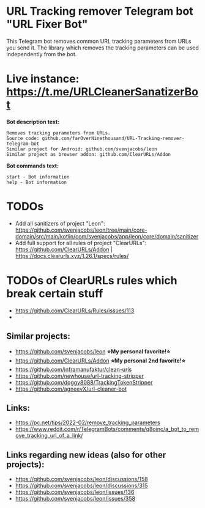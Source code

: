 # URL Tracking remover Telegram bot "URL Fixer Bot"

This Telegram bot removes common URL tracking parameters from URLs you send it.
The library which removes the tracking parameters can be used independently from the bot.

# Live instance: https://t.me/URLCleanerSanatizerBot

**Bot description text:**  
```
Removes tracking parameters from URLs.
Source code: github.com/farOverNinethousand/URL-Tracking-remover-Telegram-bot
Similar project for Android: github.com/svenjacobs/leon
Similar project as browser addon: github.com/ClearURLs/Addon
```

**Bot commands text:**
```
start - Bot information
help - Bot information
```

# TODOs
* Add all sanitizers of project "Leon": https://github.com/svenjacobs/leon/tree/main/core-domain/src/main/kotlin/com/svenjacobs/app/leon/core/domain/sanitizer
* Add full support for all rules of project "ClearURLs": https://github.com/ClearURLs/Addon | https://docs.clearurls.xyz/1.26.1/specs/rules/

# TODOs of ClearURLs rules which break certain stuff
* https://github.com/ClearURLs/Rules/issues/113
* 

## Similar projects:
* https://github.com/svenjacobs/leon **⭐My personal favorite!⭐**
* https://github.com/ClearURLs/Addon **⭐My personal 2nd favorite!⭐**
* https://github.com/inframanufaktur/clean-urls
* https://github.com/newhouse/url-tracking-stripper
* https://github.com/doggy8088/TrackingTokenStripper
* https://github.com/agneevX/url-cleaner-bot


## Links:
* https://pc.net/tips/2022-02/remove_tracking_parameters
* https://www.reddit.com/r/TelegramBots/comments/q8oinc/a_bot_to_remove_tracking_url_of_a_link/

## Links regarding new ideas (also for other projects):
* https://github.com/svenjacobs/leon/discussions/158
* https://github.com/svenjacobs/leon/discussions/315
* https://github.com/svenjacobs/leon/issues/136
* https://github.com/svenjacobs/leon/issues/358